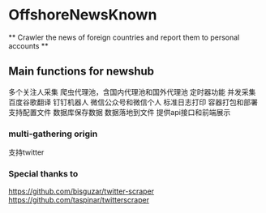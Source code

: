 # OffshoreNewsKnown
** Crawler the news of foreign countries and report them to personal accounts **
## Main functions for newshub
> 
多个关注人采集
爬虫代理池，含国内代理池和国外代理池
定时器功能
并发采集
百度谷歌翻译
钉钉机器人
微信公众号和微信个人
标准日志打印
容器打包和部署
支持配置文件
数据库保存数据
数据落地到文件
提供api接口和前端展示

### multi-gathering origin
>
支持twitter


### Special thanks to
https://github.com/bisguzar/twitter-scraper
https://github.com/taspinar/twitterscraper